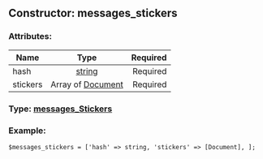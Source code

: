 ## Constructor: messages\_stickers  

### Attributes:

| Name     |    Type       | Required |
|----------|:-------------:|---------:|
|hash|[string](../types/string.md) | Required|
|stickers|Array of [Document](../types/Document.md) | Required|


### Type: [messages\_Stickers](../types/messages\_Stickers.md)

### Example:


```
$messages_stickers = ['hash' => string, 'stickers' => [Document], ];
```